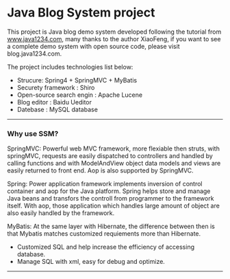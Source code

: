 # Java Blog System project

This project is Java blog demo system developed following the tutorial from www.java1234.com, many thanks to the author XiaoFeng, if you want to see a complete demo system with open source code, please visit blog.java1234.com.

The project includes technologies list below:
*  Strucure: Spring4 + SpringMVC + MyBatis
*  Securety framework : Shiro 
*  Open-source search engin : Apache Lucene
*  Blog editor : Baidu Ueditor
*  Datebase : MySQL database
---

### Why use SSM?
SpringMVC:
Powerful web MVC framework, more flexiable then struts, with springMVC, requests are easily dispatched to controllers and handled by calling functions and with ModelAndView object data models and views are easily returned to front end. Aop is also supported by SpringMVC.

Spring:
Power application framework implements inversion of control container and aop for the Java platform. Spring helps store and manage Java beans and transfors the controll from programmer to the framework itself. With aop, those application which handles large amount of object are also easily handled by the framework.

MyBatis:
At the same layer with Hibernate, the difference between then is that Mybatis matches customized requiements more than Hibernate. 
*  Customized SQL and help increase the efficiency of accessing database.
*  Manage SQL with xml, easy for debug and optimize.

---

